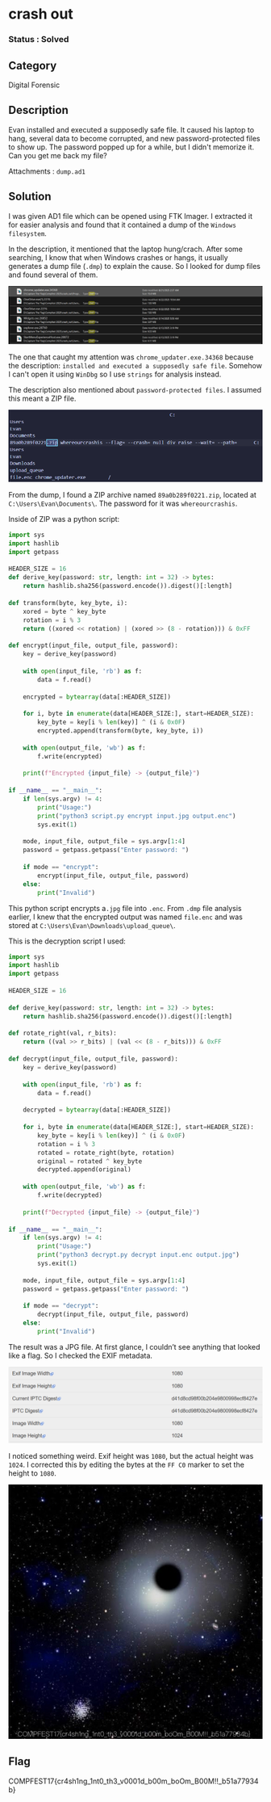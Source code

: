 # crash out

### Status : Solved

## Category
Digital Forensic

## Description
Evan installed and executed a supposedly safe file. It caused his laptop to hang, several data to become corrupted, and new password-protected files to show up. The password popped up for a while, but I didn't memorize it. Can you get me back my file?

Attachments : `dump.ad1`

## Solution
I was given AD1 file which can be opened using FTK Imager. I extracted it for easier analysis and found that it contained a dump of the `Windows filesystem`.

In the description, it mentioned that the laptop hung/crach. After some searching, I know that when Windows crashes or hangs, it usually generates a dump file (`.dmp`) to explain the cause. So I looked for dump files and found several of them.

![alt text](images/image1.png)

The one that caught my attention was `chrome_updater.exe.34368` because the description: `installed and executed a supposedly safe file`. Somehow I can't open it using `WinDbg` so I use `strings` for analysis instead.

The description also mentioned about `password-protected files`. I assumed this meant a ZIP file.

![alt text](images/image2.png)

From the dump, I found a ZIP archive named `89a0b289f0221.zip`, located at `C:\Users\Evan\Documents\`. The password for it was `whereourcrashis`.

Inside of ZIP was a python script:
```python
import sys
import hashlib
import getpass

HEADER_SIZE = 16
def derive_key(password: str, length: int = 32) -> bytes:
    return hashlib.sha256(password.encode()).digest()[:length]

def transform(byte, key_byte, i):
    xored = byte ^ key_byte
    rotation = i % 3
    return ((xored << rotation) | (xored >> (8 - rotation))) & 0xFF

def encrypt(input_file, output_file, password):
    key = derive_key(password)

    with open(input_file, 'rb') as f:
        data = f.read()

    encrypted = bytearray(data[:HEADER_SIZE])

    for i, byte in enumerate(data[HEADER_SIZE:], start=HEADER_SIZE):
        key_byte = key[i % len(key)] ^ (i & 0x0F)
        encrypted.append(transform(byte, key_byte, i))

    with open(output_file, 'wb') as f:
        f.write(encrypted)

    print(f"Encrypted {input_file} -> {output_file}")

if __name__ == "__main__":
    if len(sys.argv) != 4:
        print("Usage:")
        print("python3 script.py encrypt input.jpg output.enc")
        sys.exit(1)

    mode, input_file, output_file = sys.argv[1:4]
    password = getpass.getpass("Enter password: ")

    if mode == "encrypt":
        encrypt(input_file, output_file, password)
    else:
        print("Invalid")
```

This python script encrypts a`.jpg` file into `.enc`. From `.dmp` file analysis earlier, I knew that the encrypted output was named `file.enc` and was stored at `C:\Users\Evan\Downloads\upload_queue\`.

This is the decryption script I used:
```python
import sys
import hashlib
import getpass

HEADER_SIZE = 16

def derive_key(password: str, length: int = 32) -> bytes:
    return hashlib.sha256(password.encode()).digest()[:length]

def rotate_right(val, r_bits):
    return ((val >> r_bits) | (val << (8 - r_bits))) & 0xFF

def decrypt(input_file, output_file, password):
    key = derive_key(password)

    with open(input_file, 'rb') as f:
        data = f.read()

    decrypted = bytearray(data[:HEADER_SIZE]) 

    for i, byte in enumerate(data[HEADER_SIZE:], start=HEADER_SIZE):
        key_byte = key[i % len(key)] ^ (i & 0x0F)
        rotation = i % 3
        rotated = rotate_right(byte, rotation)   
        original = rotated ^ key_byte            
        decrypted.append(original)

    with open(output_file, 'wb') as f:
        f.write(decrypted)

    print(f"Decrypted {input_file} -> {output_file}")

if __name__ == "__main__":
    if len(sys.argv) != 4:
        print("Usage:")
        print("python3 decrypt.py decrypt input.enc output.jpg")
        sys.exit(1)

    mode, input_file, output_file = sys.argv[1:4]
    password = getpass.getpass("Enter password: ")

    if mode == "decrypt":
        decrypt(input_file, output_file, password)
    else:
        print("Invalid")
```

The result was a JPG file. At first glance, I couldn’t see anything that looked like a flag. So I checked the EXIF metadata.

![alt text](images/image3.png)

I noticed something weird. Exif height was `1080`, but the actual height was `1024`. I corrected this by editing the bytes at the `FF C0` marker to set the height to `1080`.

![alt text](images/flag.jpg)

## Flag
COMPFEST17{cr4sh1ng_1nt0_th3_v0001d_b00m_boOm_B00M!!_b51a77934b}